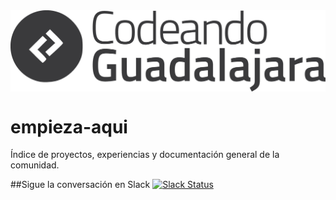 <img src="logo.png" align="center">

# empieza-aqui
Índice de proyectos, experiencias y documentación general  de la comunidad.


##Sigue la conversación en Slack
[![Slack Status](http://codeandomexico-slack.herokuapp.com/badge.svg)](http://codeandomexico-slack.herokuapp.com/)
